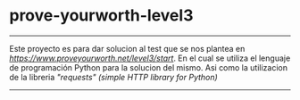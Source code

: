 # prove-yourworth-level3

***
Este proyecto es para dar solucion al test que se nos plantea en *https://www.proveyourworth.net/level3/start*. En el 
cual se utiliza el lenguaje de programación Python para la solucion del mismo. Asi como la utilizacion de la libreria *"requests" (simple HTTP library for Python)*
***